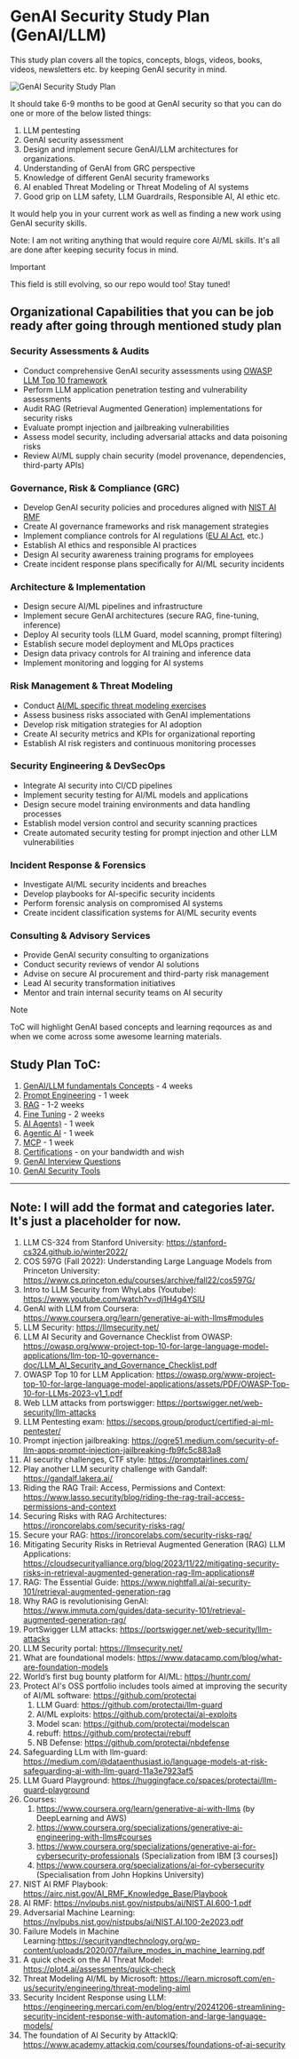 # GenAI Security Study Plan (GenAI/LLM)

This study plan covers all the topics, concepts, blogs, videos, books, videos, newsletters etc. by keeping GenAI security in mind.

![GenAI Security Study Plan](images/genai-security-study-plan.png)

It should take 6-9 months to be good at GenAI security so that you can do one or more of the below listed things:
1. LLM pentesting
2. GenAI security assessment
3. Design and implement secure GenAI/LLM architectures for organizations.
4. Understanding of GenAI from GRC perspective
5. Knowledge of different GenAI security frameworks
6. AI enabled Threat Modeling or Threat Modeling of AI systems
7. Good grip on LLM safety, LLM Guardrails, Responsible AI, AI ethic etc.

It would help you in your current work as well as finding a new work using GenAI security skills.

Note: I am not writing anything that would require core AI/ML skills. It's all are done after keeping security focus in mind.

> [!IMPORTANT]  
> This field is still evolving, so our repo would too! Stay tuned!

## Organizational Capabilities that you can be job ready after going through mentioned study plan

### Security Assessments & Audits
- Conduct comprehensive GenAI security assessments using [OWASP LLM Top 10 framework](https://genai.owasp.org/)
- Perform LLM application penetration testing and vulnerability assessments
- Audit RAG (Retrieval Augmented Generation) implementations for security risks
- Evaluate prompt injection and jailbreaking vulnerabilities
- Assess model security, including adversarial attacks and data poisoning risks
- Review AI/ML supply chain security (model provenance, dependencies, third-party APIs)

### Governance, Risk & Compliance (GRC)
- Develop GenAI security policies and procedures aligned with [NIST AI RMF](https://nvlpubs.nist.gov/nistpubs/ai/NIST.AI.600-1.pdf)
- Create AI governance frameworks and risk management strategies
- Implement compliance controls for AI regulations ([EU AI Act](https://eur-lex.europa.eu/legal-content/EN/ALL/?uri=CELEX%3A32021R0215), etc.)
- Establish AI ethics and responsible AI practices
- Design AI security awareness training programs for employees
- Create incident response plans specifically for AI/ML security incidents

### Architecture & Implementation
- Design secure AI/ML pipelines and infrastructure
- Implement secure GenAI architectures (secure RAG, fine-tuning, inference)
- Deploy AI security tools (LLM Guard, model scanning, prompt filtering)
- Establish secure model deployment and MLOps practices
- Design data privacy controls for AI training and inference data
- Implement monitoring and logging for AI systems

### Risk Management & Threat Modeling
- Conduct [AI/ML specific threat modeling exercises](https://www.matillion.com/blog/ai-threat-modeling)
- Assess business risks associated with GenAI implementations
- Develop risk mitigation strategies for AI adoption
- Create AI security metrics and KPIs for organizational reporting
- Establish AI risk registers and continuous monitoring processes

### Security Engineering & DevSecOps
- Integrate AI security into CI/CD pipelines
- Implement security testing for AI/ML models and applications
- Design secure model training environments and data handling processes
- Establish model version control and security scanning practices
- Create automated security testing for prompt injection and other LLM vulnerabilities

### Incident Response & Forensics
- Investigate AI/ML security incidents and breaches
- Develop playbooks for AI-specific security incidents
- Perform forensic analysis on compromised AI systems
- Create incident classification systems for AI/ML security events

### Consulting & Advisory Services
- Provide GenAI security consulting to organizations
- Conduct security reviews of vendor AI solutions
- Advise on secure AI procurement and third-party risk management
- Lead AI security transformation initiatives
- Mentor and train internal security teams on AI security

> [!NOTE]  
> ToC will highlight GenAI based concepts and learning reqources as and when we come across some awesome learning materials. 

## Study Plan ToC:
1. [GenAI/LLM fundamentals Concepts](#genai-fundamental-concepts) - 4 weeks
2. [Prompt Engineering](#prompt-engineering) - 1 week
3. [RAG](#rag) - 1-2 weeks
4. [Fine Tuning](#fine-tuning) - 2 weeks
5. [AI Agents)](#ai-agents) - 1 week
6. [Agentic AI](#agentic-ai) - 1 week
7. [MCP](#mcp) - 1 week
8. [Certifications](#certifications) - on your bandwidth and wish
9. [GenAI Interview Questions](#genai-interview-questions)
10. [GenAI Security Tools](#genai-security-tools)

---
## Note: I will add the format and categories later. It's just a placeholder for now.

1. LLM CS-324 from Stanford University: https://stanford-cs324.github.io/winter2022/ 
2. COS 597G (Fall 2022): Understanding Large Language Models from Princeton University: https://www.cs.princeton.edu/courses/archive/fall22/cos597G/ 
3. Intro to LLM Security from WhyLabs (Youtube): https://www.youtube.com/watch?v=dj1H4g4YSlU
4. GenAI with LLM from Coursera: https://www.coursera.org/learn/generative-ai-with-llms#modules 
5. LLM Security: https://llmsecurity.net/
6. LLM AI Security and Governance Checklist from OWASP: https://owasp.org/www-project-top-10-for-large-language-model-applications/llm-top-10-governance-doc/LLM_AI_Security_and_Governance_Checklist.pdf
7. OWASP Top 10 for LLM Application: https://owasp.org/www-project-top-10-for-large-language-model-applications/assets/PDF/OWASP-Top-10-for-LLMs-2023-v1_1.pdf 
8. Web LLM attacks from portswigger: https://portswigger.net/web-security/llm-attacks 
9. LLM Pentesting exam: https://secops.group/product/certified-ai-ml-pentester/
10. Prompt injection jailbreaking: https://ogre51.medium.com/security-of-llm-apps-prompt-injection-jailbreaking-fb9fc5c883a8 
11. AI security challenges, CTF style: https://promptairlines.com/
12. Play another LLM security challenge with Gandalf: https://gandalf.lakera.ai/ 
13. Riding the RAG Trail: Access, Permissions and Context: https://www.lasso.security/blog/riding-the-rag-trail-access-permissions-and-context
14. Securing Risks with RAG Architectures: https://ironcorelabs.com/security-risks-rag/
15. Secure your RAG: https://ironcorelabs.com/security-risks-rag/ 
16. Mitigating Security Risks in Retrieval Augmented Generation (RAG) LLM Applications: https://cloudsecurityalliance.org/blog/2023/11/22/mitigating-security-risks-in-retrieval-augmented-generation-rag-llm-applications# 
17. RAG: The Essential Guide: https://www.nightfall.ai/ai-security-101/retrieval-augmented-generation-rag 
18. Why RAG is revolutionising GenAI: https://www.immuta.com/guides/data-security-101/retrieval-augmented-generation-rag/ 
19. PortSwigger LLM attacks: https://portswigger.net/web-security/llm-attacks
20. LLM Security portal: https://llmsecurity.net/
21. What are foundational models: https://www.datacamp.com/blog/what-are-foundation-models 
22. World’s first bug bounty platform for AI/ML: https://huntr.com/
23. Protect AI's OSS portfolio includes tools aimed at improving the security of AI/ML software: https://github.com/protectai
    1. LLM Guard: https://github.com/protectai/llm-guard 
    2. AI/ML exploits: https://github.com/protectai/ai-exploits 
    3. Model scan: https://github.com/protectai/modelscan 
    4. rebuff: https://github.com/protectai/rebuff 
    5. NB Defense: https://github.com/protectai/nbdefense 
24. Safeguarding LLm with llm-guard: https://medium.com/@dataenthusiast.io/language-models-at-risk-safeguarding-ai-with-llm-guard-11a3e7923af5
25. LLM Guard Playground: https://huggingface.co/spaces/protectai/llm-guard-playground
26. Courses:
    1. https://www.coursera.org/learn/generative-ai-with-llms (by DeepLearning and AWS)
    2. https://www.coursera.org/specializations/generative-ai-engineering-with-llms#courses
    3. https://www.coursera.org/specializations/generative-ai-for-cybersecurity-professionals (Specialization from IBM [3 courses])
    4. https://www.coursera.org/specializations/ai-for-cybersecurity (Specialisation from John Hopkins University)
27. NIST AI RMF Playbook: https://airc.nist.gov/AI_RMF_Knowledge_Base/Playbook
28. AI RMF: https://nvlpubs.nist.gov/nistpubs/ai/NIST.AI.600-1.pdf
29. Adversarial Machine Learning: https://nvlpubs.nist.gov/nistpubs/ai/NIST.AI.100-2e2023.pdf
30. Failure Models in Machine Learning:https://securityandtechnology.org/wp-content/uploads/2020/07/failure_modes_in_machine_learning.pdf 
31. A quick check on the AI Threat Model: https://plot4.ai/assessments/quick-check
32. Threat Modeling AI/ML by Microsoft: https://learn.microsoft.com/en-us/security/engineering/threat-modeling-aiml
33. Security Incident Response using LLM: https://engineering.mercari.com/en/blog/entry/20241206-streamlining-security-incident-response-with-automation-and-large-language-models/  
34. The foundation of AI Security by AttackIQ: https://www.academy.attackiq.com/courses/foundations-of-ai-security
